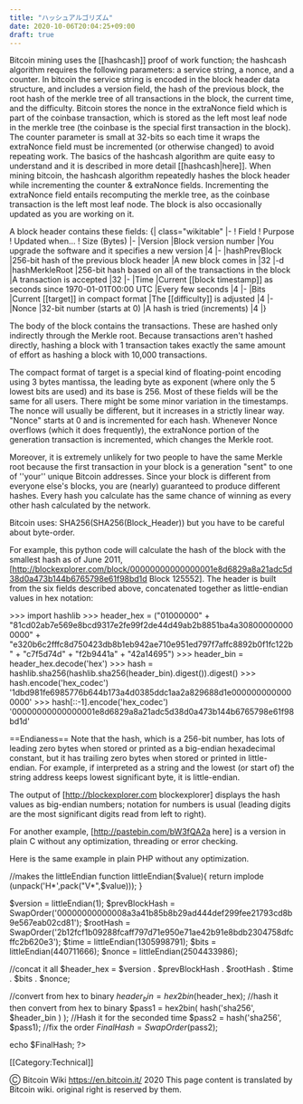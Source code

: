 ```yaml
---
title: "ハッシュアルゴリズム"
date: 2020-10-06T20:04:25+09:00
draft: true
---
```


Bitcoin mining uses the [[hashcash]] proof of work function; the hashcash
algorithm requires the following parameters: a service string, a nonce, and a
counter. In bitcoin the service string is encoded in the block header data
structure, and includes a version field, the hash of the previous block, the
root hash of the merkle tree of all transactions in the block, the current time,
and the difficulty. Bitcoin stores the nonce in the extraNonce field which is
part of the coinbase transaction, which is stored as the left most leaf node in
the merkle tree (the coinbase is the special first transaction in the block).
The counter parameter is small at 32-bits so each time it wraps the extraNonce
field must be incremented (or otherwise changed) to avoid repeating work. The
basics of the hashcash algorithm are quite easy to understand and it is
described in more detail [[hashcash|here]]. When mining bitcoin, the hashcash
algorithm repeatedly hashes the block header while incrementing the counter &
extraNonce fields. Incrementing the extraNonce field entails recomputing the
merkle tree, as the coinbase transaction is the left most leaf node. The block
is also occasionally updated as you are working on it.

A block header contains these fields: {| class="wikitable" |- ! Field ! Purpose
! Updated when... ! Size (Bytes) |- |Version |Block version number |You upgrade
the software and it specifies a new version |4 |- |hashPrevBlock |256-bit hash
of the previous block header |A new block comes in |32 |-d |hashMerkleRoot
|256-bit hash based on all of the transactions in the block |A transaction is
accepted |32 |- |Time |Current [[block timestamp]] as seconds since
1970-01-01T00:00 UTC |Every few seconds |4 |- |Bits |Current [[target]] in
compact format |The [[difficulty]] is adjusted |4 |- |Nonce |32-bit number
(starts at 0) |A hash is tried (increments) |4 |}

The body of the block contains the transactions. These are hashed only
indirectly through the Merkle root. Because transactions aren't hashed directly,
hashing a block with 1 transaction takes exactly the same amount of effort as
hashing a block with 10,000 transactions.

The compact format of target is a special kind of floating-point encoding using
3 bytes mantissa, the leading byte as exponent (where only the 5 lowest bits are
used) and its base is 256. Most of these fields will be the same for all users.
There might be some minor variation in the timestamps. The nonce will usually be
different, but it increases in a strictly linear way. "Nonce" starts at 0 and is
incremented for each hash. Whenever Nonce overflows (which it does frequently),
the extraNonce portion of the generation transaction is incremented, which
changes the Merkle root.

Moreover, it is extremely unlikely for two people to have the same Merkle root
because the first transaction in your block is a generation "sent" to one of
''your'' unique Bitcoin addresses. Since your block is different from everyone
else's blocks, you are (nearly) guaranteed to produce different hashes. Every
hash you calculate has the same chance of winning as every other hash calculated
by the network.

Bitcoin uses: SHA256(SHA256(Block_Header)) but you have to be careful about
byte-order.

For example, this python code will calculate the hash of the block with the
smallest hash as of June 2011,
[http://blockexplorer.com/block/00000000000000001e8d6829a8a21adc5d38d0a473b144b6765798e61f98bd1d
Block 125552]. The header is built from the six fields described above,
concatenated together as little-endian values in hex notation:

<source lang="python">
>>> import hashlib
>>> header_hex = ("01000000" +
 "81cd02ab7e569e8bcd9317e2fe99f2de44d49ab2b8851ba4a308000000000000" +
 "e320b6c2fffc8d750423db8b1eb942ae710e951ed797f7affc8892b0f1fc122b" +
 "c7f5d74d" +
 "f2b9441a" +
 "42a14695")
>>> header_bin = header_hex.decode('hex')
>>> hash = hashlib.sha256(hashlib.sha256(header_bin).digest()).digest()
>>> hash.encode('hex_codec')
'1dbd981fe6985776b644b173a4d0385ddc1aa2a829688d1e0000000000000000'
>>> hash[::-1].encode('hex_codec')
'00000000000000001e8d6829a8a21adc5d38d0a473b144b6765798e61f98bd1d'
</source>

==Endianess== Note that the hash, which is a 256-bit number, has lots of leading
zero bytes when stored or printed as a big-endian hexadecimal constant, but it
has trailing zero bytes when stored or printed in little-endian. For example, if
interpreted as a string and the lowest (or start of) the string address keeps
lowest significant byte, it is little-endian.

The output of [http://blockexplorer.com blockexplorer] displays the hash values
as big-endian numbers; notation for numbers is usual (leading digits are the
most significant digits read from left to right).

For another example, [http://pastebin.com/bW3fQA2a here] is a version in plain C
without any optimization, threading or error checking.

Here is the same example in plain PHP without any optimization.

<source lang="php">
<?
  //This reverses and then swaps every other char
  function SwapOrder($in){
      $Split = str_split(strrev($in));
      $x='';
      for ($i = 0; $i < count($Split); $i+=2) {
          $x .= $Split[$i+1].$Split[$i];
      } 
      return $x;
  }
  
  //makes the littleEndian
  function littleEndian($value){
      return implode (unpack('H*',pack("V*",$value)));
  }
  
  $version = littleEndian(1);
  $prevBlockHash = SwapOrder('00000000000008a3a41b85b8b29ad444def299fee21793cd8b9e567eab02cd81');
  $rootHash = SwapOrder('2b12fcf1b09288fcaff797d71e950e71ae42b91e8bdb2304758dfcffc2b620e3');
  $time = littleEndian(1305998791);
  $bits = littleEndian(440711666); 
  $nonce = littleEndian(2504433986); 
  
  //concat it all
  $header_hex = $version . $prevBlockHash . $rootHash . $time . $bits . $nonce;
  
  //convert from hex to binary 
  $header_bin  = hex2bin($header_hex);
  //hash it then convert from hex to binary 
  $pass1 = hex2bin(  hash('sha256', $header_bin )  );
  //Hash it for the seconded time
  $pass2 = hash('sha256', $pass1);
  //fix the order
  $FinalHash = SwapOrder($pass2);
  
  echo   $FinalHash;
?>
</source>

[[Category:Technical]]

Ⓒ Bitcoin Wiki https://en.bitcoin.it/ 2020 This page content is translated by
Bitcoin wiki. original right is reserved by them.

